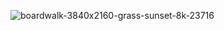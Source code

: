 ![boardwalk-3840x2160-grass-sunset-8k-23716](https://github.com/ShudhanshuShekhar123/resume/assets/115460439/c7fa0833-c26b-444f-8da7-29811589238f)

